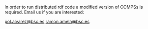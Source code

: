 In order to run distributed rdf code a modified version of COMPSs is required. Email us if you are interested:

pol.alvarez@bsc.es
ramon.amela@bsc.es
